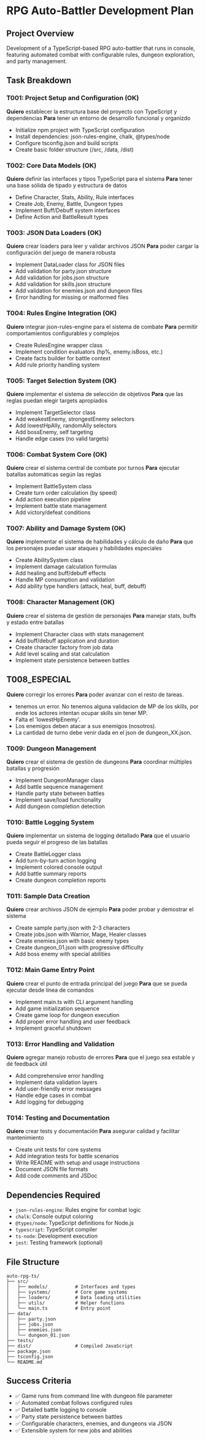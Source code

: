 # RPG Auto-Battler Development Plan

## Project Overview
Development of a TypeScript-based RPG auto-battler that runs in console, featuring automated combat with configurable rules, dungeon exploration, and party management.

## Task Breakdown

### T001: Project Setup and Configuration (OK)
**Quiero** establecer la estructura base del proyecto con TypeScript y dependencias
**Para** tener un entorno de desarrollo funcional y organizdo

- Initialize npm project with TypeScript configuration
- Install dependencies: json-rules-engine, chalk, @types/node
- Configure tsconfig.json and build scripts
- Create basic folder structure (/src, /data, /dist)

### T002: Core Data Models (OK)
**Quiero** definir las interfaces y tipos TypeScript para el sistema
**Para** tener una base sólida de tipado y estructura de datos

- Define Character, Stats, Ability, Rule interfaces
- Create Job, Enemy, Battle, Dungeon types
- Implement Buff/Debuff system interfaces
- Define Action and BattleResult types

### T003: JSON Data Loaders (OK)
**Quiero** crear loaders para leer y validar archivos JSON
**Para** poder cargar la configuración del juego de manera robusta

- Implement DataLoader class for JSON files
- Add validation for party.json structure
- Add validation for jobs.json structure
- Add validation for skills.json structure
- Add validation for enemies.json and dungeon files
- Error handling for missing or malformed files

### T004: Rules Engine Integration (OK)
**Quiero** integrar json-rules-engine para el sistema de combate
**Para** permitir comportamientos configurables y complejos

- Create RulesEngine wrapper class
- Implement condition evaluators (hp%, enemy.isBoss, etc.)
- Create facts builder for battle context
- Add rule priority handling system

### T005: Target Selection System (OK)
**Quiero** implementar el sistema de selección de objetivos
**Para** que las reglas puedan elegir targets apropiados

- Implement TargetSelector class
- Add weakestEnemy, strongestEnemy selectors
- Add lowestHpAlly, randomAlly selectors
- Add bossEnemy, self targeting
- Handle edge cases (no valid targets)

### T006: Combat System Core (OK)
**Quiero** crear el sistema central de combate por turnos
**Para** ejecutar batallas automáticas según las reglas

- Implement BattleSystem class
- Create turn order calculation (by speed)
- Add action execution pipeline
- Implement battle state management
- Add victory/defeat conditions

### T007: Ability and Damage System (OK)
**Quiero** implementar el sistema de habilidades y cálculo de daño
**Para** que los personajes puedan usar ataques y habilidades especiales

- Create AbilitySystem class
- Implement damage calculation formulas
- Add healing and buff/debuff effects
- Handle MP consumption and validation
- Add ability type handlers (attack, heal, buff, debuff)

### T008: Character Management (OK)
**Quiero** crear el sistema de gestión de personajes
**Para** manejar stats, buffs y estado entre batallas

- Implement Character class with stats management
- Add buff/debuff application and duration
- Create character factory from job data
- Add level scaling and stat calculation
- Implement state persistence between battles

## T008_ESPECIAL
**Quiero** corregir los errores
**Para** poder avanzar con el resto de tareas.

- tenemos un error. No tenemos alguna validacion de MP de los skills, por ende los actores intentan ocupar skills sin tener MP.
- Falta el 'lowestHpEnemy'.
- Los enemigos deben atacar a sus enemigos (nosotros).
- La cantidad de turno debe venir dada en el json de dungeon_XX.json.

### T009: Dungeon Management
**Quiero** crear el sistema de gestión de dungeons
**Para** coordinar múltiples batallas y progresión

- Implement DungeonManager class
- Add battle sequence management
- Handle party state between battles
- Implement save/load functionality
- Add dungeon completion detection

### T010: Battle Logging System
**Quiero** implementar un sistema de logging detallado
**Para** que el usuario pueda seguir el progreso de las batallas

- Create BattleLogger class
- Add turn-by-turn action logging
- Implement colored console output
- Add battle summary reports
- Create dungeon completion reports

### T011: Sample Data Creation
**Quiero** crear archivos JSON de ejemplo
**Para** poder probar y demostrar el sistema

- Create sample party.json with 2-3 characters
- Create jobs.json with Warrior, Mage, Healer classes
- Create enemies.json with basic enemy types
- Create dungeon_01.json with progressive difficulty
- Add boss enemy with special abilities

### T012: Main Game Entry Point
**Quiero** crear el punto de entrada principal del juego
**Para** que se pueda ejecutar desde línea de comandos

- Implement main.ts with CLI argument handling
- Add game initialization sequence
- Create game loop for dungeon execution
- Add proper error handling and user feedback
- Implement graceful shutdown

### T013: Error Handling and Validation
**Quiero** agregar manejo robusto de errores
**Para** que el juego sea estable y dé feedback útil

- Add comprehensive error handling
- Implement data validation layers
- Add user-friendly error messages
- Handle edge cases in combat
- Add logging for debugging

### T014: Testing and Documentation
**Quiero** crear tests y documentación
**Para** asegurar calidad y facilitar mantenimiento

- Create unit tests for core systems
- Add integration tests for battle scenarios
- Write README with setup and usage instructions
- Document JSON file formats
- Add code comments and JSDoc

## Dependencies Required
- `json-rules-engine`: Rules engine for combat logic
- `chalk`: Console output coloring
- `@types/node`: TypeScript definitions for Node.js
- `typescript`: TypeScript compiler
- `ts-node`: Development execution
- `jest`: Testing framework (optional)

## File Structure
```
auto-rpg-ts/
├── src/
│   ├── models/          # Interfaces and types
│   ├── systems/         # Core game systems
│   ├── loaders/         # Data loading utilities
│   ├── utils/           # Helper functions
│   └── main.ts          # Entry point
├── data/
│   ├── party.json
│   ├── jobs.json
│   ├── enemies.json
│   └── dungeon_01.json
├── tests/
├── dist/                # Compiled JavaScript
├── package.json
├── tsconfig.json
└── README.md
```

## Success Criteria
- ✅ Game runs from command line with dungeon file parameter
- ✅ Automated combat follows configured rules
- ✅ Detailed battle logging to console
- ✅ Party state persistence between battles
- ✅ Configurable characters, enemies, and dungeons via JSON
- ✅ Extensible system for new jobs and abilities
